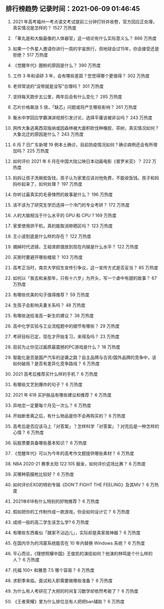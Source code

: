 
## 排行榜趋势 记录时间：2021-06-09 01:46:45
  
  1. 2021 年高考福州一考点语文考试提前三分钟打铃并收卷，官方回应正处理，真实情况是怎样的？ 1527 万热度
    
  2. 「睾丸是和大脑最像的人体器官」这一结论有什么实际意义么？ 866 万热度
    
  3. 如果一个外星人邀请你进行一周的宇宙旅行，但地球会过15年，你会接受还是拒绝？ 517 万热度
    
  4. 《觉醒年代》圈粉的原因是什么？ 390 万热度
    
  5. 工作 3 年和读研 3 年，会有哪些差距？您觉得哪个更值得？ 302 万热度
    
  6. 老师常说的“没带就是没写”合理吗？ 301 万热度
    
  7. 坚持每天跑步五公里，两年后会有什么变化？ 285 万热度
    
  8. 芯片价格飙涨 5 倍，「缺芯」问题或将产生哪些影响？ 261 万热度
    
  9. 衡水中学回应学霸演讲视频引发讨论，选择平庸该被非议吗？ 243 万热度
    
  10. 网传大象逃离西双版纳或因森林被大面积砍伐种橡胶、茶树，真实情况如何？大象北迁的原因是什么？ 243 万热度
    
  11. 6 月 7 日广东新增 19 例本土确诊，目前防疫情况如何？确诊病例还会有所增加吗？ 225 万热度
    
  12. 如何评价 2021 年 6 月在中国大陆公映日本动画电影《普罗米亚》？ 222 万热度
    
  13. 妈妈让孩子洗碗抵饭钱，孩子认为家里应该对他免费，不能收饭钱。孩子和妈妈吵起来了，如何处理？ 197 万热度
    
  14. 你听过最真实的毛骨悚然的故事是什么？ 196 万热度
    
  15. 该不该为了研究生学历选择一个冷门的专业考研？ 172 万热度
    
  16. 人的大脑相当于什么水平的 GPU 和 CPU ? 169 万热度
    
  17. 家里使用烘干机，真的能取消晾晒区吗？ 123 万热度
    
  18. 王小波到底是什么样的存在？ 122 万热度
    
  19. 摘掉时代滤镜，王祖贤颜值放到现在内娱是什么水平？ 122 万热度
    
  20. 买房时要避开哪些楼层？ 103 万热度
    
  21. 高考正当时，南京大学招生宣传引争议，这一宣传方式是否妥当？ 85 万热度
    
  22. 如何以「我去和亲那年，只有十六岁」为开头，写一个虐中有甜的故事？ 67 万热度
    
  23. 有哪些优美的句子值得推荐？ 59 万热度
    
  24. 生孩子会影响夫妻关系吗？ 48 万热度
    
  25. 有哪些送给准高一新生的建议？ 38 万热度
    
  26. 高中化学实验与工业流程题中的细节有哪些？ 29 万热度
    
  27. 考研目标已定，现在才开始复习，来得及吗？ 23 万热度
    
  28. 目前为止你见过画质最震撼的PC游戏是什么？ 18 万热度
    
  29. 智能化是否是国产汽车的逆袭之路？自主品牌与合资/国外品牌的竞争中，该如何破局？是否有差异化竞争路线？ 6 万热度
    
  30. 2021 高考后推荐买什么样的手机？ 6 万热度
    
  31. 有哪些文艺到爆炸的句子？ 6 万热度
    
  32. 2021 年 618 买护肤品有哪些建议和推荐？ 6 万热度
    
  33. 异地恋一定要每个月见一次么？ 6 万热度
    
  34. 开始断舍离之后，有什么物品是你不会再购买的？ 6 万热度
    
  35. 高考后是否应该马上「对答案」？怎样科学「对答案」？对完后是一种怎样的心情？ 6 万热度
    
  36. 玩股票要具备哪些基本知识？ 6 万热度
    
  37. 《觉醒年代》可以为今年的高考作文题提供哪些素材？ 6 万热度
    
  38. NBA 2020-21 赛季太阳 122:105 掘金，如何评价这场比赛？ 6 万热度
    
  39. 买哪种筋膜枪比较好？ 6 万热度
    
  40. 如何评价EXO的特别专辑《DON'T FIGHT THE FEELING》及其MV？ 6 万热度
    
  41. 2021年618有什么特别的好物推荐？ 6 万热度
    
  42. 假如把你的工作制作成一款游戏，你会如何设计它？ 6 万热度
    
  43. 成绩一般的高二学生该怎么学? 6 万热度
    
  44. 有哪些东西看似「跟家不沾边儿」，实际却是真家居神器？ 6 万热度
    
  45. 在国内华为的鸿蒙系统能否在 10 年内替换 Windows 系统？ 6 万热度
    
  46. 平心而论，《理想照耀中国》王俊凯的演技如何？他演的林鸣是个什么样的人？ 6 万热度
    
  47. 托福 100+ 和雅思 7.5 哪个容易？ 6 万热度
    
  48. 求职季来临，面试和入职需要做哪些准备？ 6 万热度
    
  49. 为什么有人考研花了大把的时间复习数学却依然考砸了？ 6 万热度
    
  50. 《王者荣耀》里为什么排位总有人把把ban辅助？ 6 万热度
    